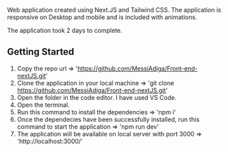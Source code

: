 Web application created using Next.JS and Tailwind CSS. The application is responsive on Desktop and mobile and is included with animations.

The application took 2 days to complete.

## Getting Started

1) Copy the repo url => 'https://github.com/MessiAdiga/Front-end-nextJS.git'
2) Clone the application in your local machine => 'git clone https://github.com/MessiAdiga/Front-end-nextJS.git'
3) Open the folder in the code editor. I have used VS Code.
4) Open the terminal.
5) Run this command to install the dependencies => 'npm i'
6) Once the dependecies have been successfully installed, run this command to start the application => 'npm run dev'
7) The application will be available on local server with port 3000 => 'http://localhost:3000/'

